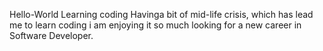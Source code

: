 Hello-World
Learning coding
Havinga bit of mid-life crisis, which has lead me to learn coding i am enjoying it so much looking for a new career in Software Developer. 
